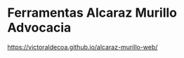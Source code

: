 Ferramentas Alcaraz Murillo Advocacia
=====================================
https://victoraldecoa.github.io/alcaraz-murillo-web/
